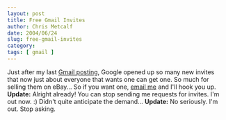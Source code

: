 ```yaml
---
layout: post
title: Free Gmail Invites
author: Chris Metcalf
date: 2004/06/24
slug: free-gmail-invites
category: 
tags: [ gmail ]
---
```


Just after my last <a href="/blog/archives/2004/06/08/gmail-invite-up-for-grabs/">Gmail posting</a>, Google opened up so many new invites that now just about everyone that wants one can get one. So much for selling them on eBay...
So if you want one, <a href="mailto:chris@chrismetcalf.net">email me</a> and I'll hook you up.
<strong class="alert">Update:</strong> Alright already! You can stop sending me requests for invites. I'm out now. :) Didn't quite anticipate the demand...
<strong class="alert">Update:</strong> No seriously. I'm out. Stop asking.
